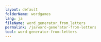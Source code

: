 ```yaml
---
layout: default
folderName: wordgames
lang: ja
fileName: word_generator_from_letters
permalink: /ja/word-generator-from-letters
tool: word-generator-from-letters
---
```

